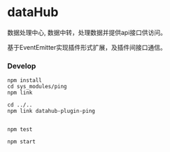 dataHub
========

数据处理中心, 数据中转，处理数据并提供api接口供访问。

基于EventEmitter实现插件形式扩展，及插件间接口通信。

### Develop
```
npm install
cd sys_modules/ping
npm link

cd ../..
npm link datahub-plugin-ping


npm test

npm start
```

